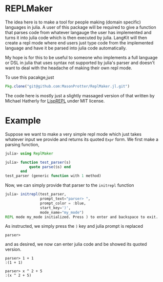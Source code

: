 
# REPLMaker
The idea here is to make a tool for people making (domain specific) languages in julia. 
A user of this package will be required to give a function that parses code from whatever langauge the user has 
implemented and turns it into julia code which is then executed by julia. LangKit will then create a repl mode where end users 
just type code from the implemented language and have it be parsed into julia code automatically. 

My hope is for this to be useful to someone who implements a full language or DSL in julia that uses syntax not supported by julia's parser and doesn't want to deal with the headache of making their own repl mode. 

To use this pacakge,just
```julia
Pkg.clone("git@github.com:MasonProtter/ReplMaker.jl.git")
```

The code here is mostly just a slightly massaged version of that written by Michael Hatherly for [LispREPL](https://github.com/swadey/LispREPL.jl) under MIT license. 

# Example
Suppose we want to make a very simple repl mode which just takes whatever input we provide and returns its
quoted `Expr` form. We first make a parsing function,

```julia
julia> using ReplMaker

julia> function test_parser(s)
           quote parse($s) end
       end
test_parser (generic function with 1 method)
```

Now, we can simply provide that parser to the `initrepl` function

```julia
julia> initrepl(test_parser, 
                prompt_text="parser> ",
                prompt_color = :blue, 
                start_key=')', 
                mode_name="my_mode")
REPL mode my_mode initialized. Press ) to enter and backspace to exit.
```

As instructed, we simply press the `)` key and julia prompt is replaced
```
parser>  
```
and as desired, we now can enter julia code and be showed its quoted version.
```
parser> 1 + 1
:(1 + 1)

parser> x ^ 2 + 5
:(x ^ 2 + 5)
```
